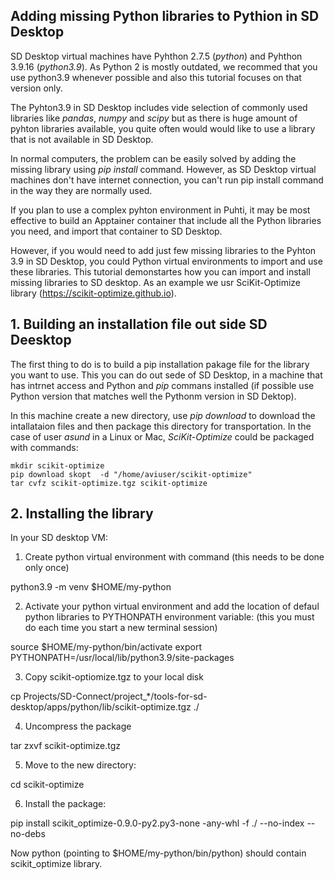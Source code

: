 ## Adding missing Python libraries to Pythion in SD Desktop

SD Desktop virtual machines have Pyhthon 2.7.5 (_python_) and Pyhthon 3.9.16 (_python3.9_).
As Python 2 is mostly outdated, we recommed that you use python3.9 whenever possible and
also this tutorial focuses on that version only.

The Pyhton3.9 in SD Desktop includes vide selection of commonly used libraries like _pandas_,  _numpy_ and _scipy_
but  as there is huge amount of pyhton libraries available, you quite often would would like to 
use a library that is not available in SD Desktop.

In normal computers, the problem can be easily solved by adding the missing library using _pip install_ command. However, 
as SD Desktop virtual machines don't have internet connection, you can't run pip install command in the way they are normally used.

If you plan to use a complex pyhton environment in Puhti, it may be most effective to build an Apptainer container that 
include all the Python libraries you need, and import that container to SD Desktop.

However, if you would need to add just few missing libraries to the Pyhton 3.9 in SD Desktop, you could Python virtual environments
to import and use these libraries. This tutorial demonstartes how you can import and install missing libraries to SD desktop. 
As an example we usr SciKit-Optimize library (https://scikit-optimize.github.io).



## 1. Building an installation file out side SD Deesktop

The first thing to do is to build a pip installation pakage file for the library you want to use.
This you can do out sede of SD Desktop, in a machine that has intrnet access and Python and  _pip_ commans installed 
(if possible use Python version that matches well the Pythonm version in SD Dektop).

In this machine create a new directory, use _pip download_ to download the intallataion files and then package 
this directory for transportation. In the case of user _asund_ in a Linux or Mac, _SciKit-Optimize_ could be packaged 
with commands:

```text
mkdir scikit-optimize
pip download skopt  -d "/home/aviuser/scikit-optimize"
tar cvfz scikit-optimize.tgz scikit-optimize
```
## 2. Installing the library

In your SD desktop VM:

1. Create python virtual environment with command
(this needs to be done only once)

python3.9 -m venv $HOME/my-python


2. Activate your python virtual environment and add the location of defaul python libraries to PYTHONPATH environment variable: 
(this you must do each time you start a new terminal session)

source $HOME/my-python/bin/activate
export PYTHONPATH=/usr/local/lib/python3.9/site-packages

3. Copy scikit-optiomize.tgz to your local disk

cp Projects/SD-Connect/project_*/tools-for-sd-desktop/apps/python/lib/scikit-optimize.tgz ./

4. Uncompress the package

tar zxvf scikit-optimize.tgz

5. Move to the new directory:

cd scikit-optimize

6. Install the package:

pip install scikit_optimize-0.9.0-py2.py3-none -any-whl -f ./ --no-index --no-debs

Now python (pointing to $HOME/my-python/bin/python) should contain
scikit_optimize library.
